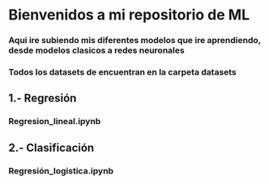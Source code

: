 # Bienvenidos a mi repositorio de ML
### Aqui ire subiendo mis diferentes modelos que ire aprendiendo, desde modelos clasicos a redes neuronales
### Todos los datasets de encuentran en la carpeta datasets
## 1.- Regresión
### Regresion_lineal.ipynb
## 2.- Clasificación
### Regresión_logistica.ipynb
